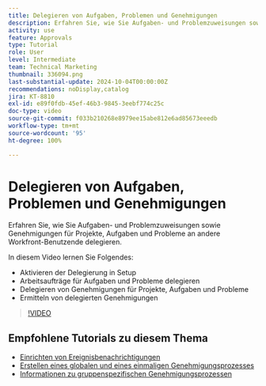 ```yaml
---
title: Delegieren von Aufgaben, Problemen und Genehmigungen
description: Erfahren Sie, wie Sie Aufgaben- und Problemzuweisungen sowie Genehmigungen für Projekte, Aufgaben und Probleme an andere Workfront-Benutzende delegieren.
activity: use
feature: Approvals
type: Tutorial
role: User
level: Intermediate
team: Technical Marketing
thumbnail: 336094.png
last-substantial-update: 2024-10-04T00:00:00Z
recommendations: noDisplay,catalog
jira: KT-8810
exl-id: e89f0fdb-45ef-46b3-9845-3eebf774c25c
doc-type: video
source-git-commit: f033b210268e8979ee15abe812e6ad85673eeedb
workflow-type: tm+mt
source-wordcount: '95'
ht-degree: 100%

---
```


# Delegieren von Aufgaben, Problemen und Genehmigungen

Erfahren Sie, wie Sie Aufgaben- und Problemzuweisungen sowie Genehmigungen für Projekte, Aufgaben und Probleme an andere Workfront-Benutzende delegieren.

In diesem Video lernen Sie Folgendes:

* Aktivieren der Delegierung in Setup
* Arbeitsaufträge für Aufgaben und Probleme delegieren
* Delegieren von Genehmigungen für Projekte, Aufgaben und Probleme
* Ermitteln von delegierten Genehmigungen

>[!VIDEO](https://video.tv.adobe.com/v/336094/?quality=12&learn=on)

## Empfohlene Tutorials zu diesem Thema

* [Einrichten von Ereignisbenachrichtigungen](/help/administration-and-setup/email-and-in-app-notifications/admin-set-up-event-notifications.md)
* [Erstellen eines globalen und eines einmaligen Genehmigungsprozesses](/help/manage-work/approval-processes-and-milestone-paths/create-a-single-use-approval-process.md)
* [Informationen zu gruppenspezifischen Genehmigungsprozessen](/help/administration-and-setup/approval-processes-and-milestone-paths/group-specific-approval-processes.md)

